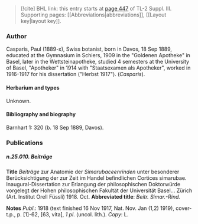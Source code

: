 > [!cite] BHL link: this entry starts at [page 447](https://www.biodiversitylibrary.org/item/103861#page/457/mode/1up) of TL-2 Suppl. III.
> Supporting pages: [[Abbreviations|abbreviations]], [[Layout key|layout key]].

### Author

Casparis, Paul (1889-x), Swiss botanist, born in Davos, 18 Sep 1889, educated at the Gymnasium in Schiers, 1909 in the "Goldenen Apotheke" in Basel, later in the Wettsteinapotheke, studied 4 semesters at the University of Basel, "Apotheker" in 1914 with "Staatsexamen als Apotheker", worked in 1916-1917 for his dissertation ("Herbst 1917"). (*Casparis*).

#### Herbarium and types

Unknown.

#### Bibliography and biography

Barnhart 1: 320 (b. 18 Sep 1889, Davos).

### Publications

##### n.25.010. Beiträge

**Title**
*Beiträge* zur Anatomie der *Simarubaceenrinden* unter besonderer Berücksichtigung der zur Zeit im Handel befindlichen Cortices simarubae. Inaugural-Dissertation zur Erlangung der philosophischen Doktorwürde vorgelegt der Hohen philosophischen Fakultät der Universität Basel... Zürich (Art. Institut Orell Füssli) 1918. Oct.
**Abbreviated title**: *Beitr. Simar.-Rind.*

**Notes**
*Publ*.: 1918 (text finished 16 Nov 1917, Nat. Nov. Jan (1,2) 1919), cover-t.p., p. \[1\]-62, \[63, vita\], *1 pl*. (uncol. lith.). *Copy*: L.

